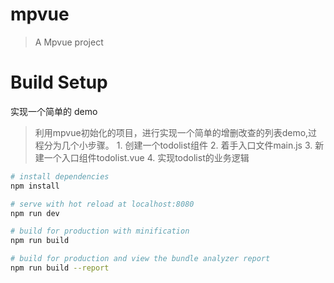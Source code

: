 # mpvue

> A Mpvue project

# Build Setup
 


 实现一个简单的	demo

>利用mpvue初始化的项目，进行实现一个简单的增删改查的列表demo,过程分为几个小步骤。
	1. 创建一个todolist组件
	2. 着手入口文件main.js
	3. 新建一个入口组件todolist.vue
	4. 实现todolist的业务逻辑

``` bash
# install dependencies
npm install

# serve with hot reload at localhost:8080
npm run dev

# build for production with minification
npm run build

# build for production and view the bundle analyzer report
npm run build --report
```
